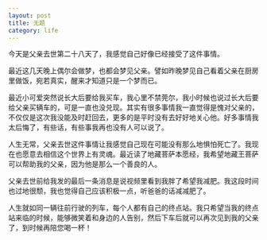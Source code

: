 ```yaml
---
layout: post
title: 无题
category: life
---
```


今天是父亲去世第二十八天了，我感觉自己好像已经接受了这件事情。

最近这几天晚上偶尔会做梦，也都会梦见父亲。譬如昨晚梦见自己看着父亲在厨房里做饭，宛若真实，醒来才知道只是一个梦而已。

最近小可爱突然说长大后要给我买车，我心里不禁莞尔，我小时候也说过长大后要给父亲买辆车的，可是一直也没兑现。其实有很多事情我一直觉得是愧对父亲的，不仅仅是这次我没能及时赶回去，更多的是平时没有去好好地关心他。好多事情我太后悔了，有些话，有些事我再也没有人可以说了。

人生无常，父亲去世这件事情让我感觉自己现在可能没有那么地惧怕死亡了。我现在也愿意去相信这个世界上有灵魂。最近读了地藏菩萨本愿经，我希望地藏王菩萨可以帮助我的父亲，因为他是那么一个善良的人。

父亲去世前给我发的最后一条消息是说视频里看到我胖了希望我减肥。我这段时间也过地很颓，我也觉得自己应该积极一点，听爸爸的话减减肥了。

人生就如同一辆往前行驶的列车，每个人都有自己的终点站。我只希望当我的终点站来临的时候，能够微笑着和身边的人告别，然后下车后就可以再次见到我的父亲了，到时候再陪您喝一杯！



